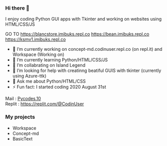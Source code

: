 ### Hi there 👋
I enjoy coding Python GUI apps with Tkinter and working on websites using HTML/CSS/JS

GO TO
https://blancstore.imibuks.repl.co
https://bean.imibuks.repl.co
https://ksmv1.imibuks.repl.co

- 🔭 I’m currently working on concept-md.codinuser.repl.co (on repl.it) and Workspace (Working on)
- 🌱 I’m currently learning Python/HTML/CSS/JS
- 👯 I’m collabrating on Island Legend
- 🤔 I’m looking for help with creatinng beatiful GUIS with tkinter (currently using Azure-ttk)
- 💬 Ask me about Python/HTML/CSS
- ⚡ Fun fact: I started coding 2020 August 31st

Mail : [Pycodes.10](mailto:pycodes.10@gmail.com)<br>
Replit : https://replit.com/@CodinUser

### My projects
- Workspace
- Concept-md
- BasicText
